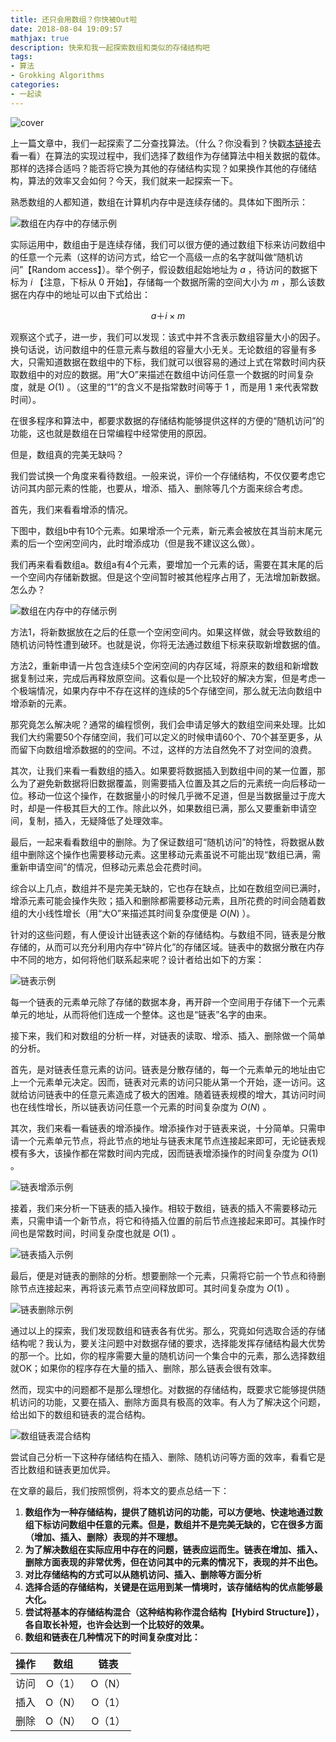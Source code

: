 ```yaml
---
title: 还只会用数组？你快被Out啦
date: 2018-08-04 19:09:57
mathjax: true
description: 快来和我一起探索数组和类似的存储结构吧
tags: 
- 算法
- Grokking Algorithms
categories: 
- 一起读
---
```


![cover](https://gitee.com/CosmosNing/MyPicGo/raw/master/images/2018/08/04/cover.jpg?raw=true)



上一篇文章中，我们一起探索了二分查找算法。（什么？你没看到？快戳[本链接](https://cosmosning.github.io/2018/08/02/%E7%AE%97%E6%B3%95%E8%B6%A3%E8%A7%A3%E4%B9%8B%E4%BA%8C%E5%88%86%E6%9F%A5%E6%89%BE/#more)去看一看）在算法的实现过程中，我们选择了数组作为存储算法中相关数据的载体。那样的选择合适吗？能否将它换为其他的存储结构实现？如果换作其他的存储结构，算法的效率又会如何？今天，我们就来一起探索一下。

 

熟悉数组的人都知道，数组在计算机内存中是连续存储的。具体如下图所示：



![数组在内存中的存储示例](https://gitee.com/CosmosNing/MyPicGo/raw/master/images/2018/08/04/%E6%95%B0%E7%BB%84%E5%9C%A8%E5%86%85%E5%AD%98%E4%B8%AD%E7%9A%84%E5%AD%98%E5%82%A8%E7%A4%BA%E4%BE%8B.jpg?raw=true)



实际运用中，数组由于是连续存储，我们可以很方便的通过数组下标来访问数组中的任意一个元素（这样的访问方式，给它一个高级一点的名字就叫做“随机访问”【Random access】）。举个例子，假设数组起始地址为 $a$ ，待访问的数据下标为 $i$ 【注意，下标从 0 开始】，存储每一个数据所需的空间大小为 $m$ ，那么该数据在内存中的地址可以由下式给出：




$$
a ＋ i × m
$$


观察这个式子，进一步，我们可以发现：该式中并不含表示数组容量大小的因子。换句话说，访问数组中的任意元素与数组的容量大小无关。无论数组的容量有多大，只需知道数据在数组中的下标，我们就可以很容易的通过上式在常数时间内获取数组中的对应的数据。用“大O”来描述在数组中访问任意一个数据的时间复杂度，就是  $O(1)$  。（这里的“1”的含义不是指常数时间等于 1 ，而是用 1 来代表常数时间）。

 

在很多程序和算法中，都要求数据的存储结构能够提供这样的方便的“随机访问”的功能，这也就是数组在日常编程中经常使用的原因。

 

但是，数组真的完美无缺吗？

 

我们尝试换一个角度来看待数组。一般来说，评价一个存储结构，不仅仅要考虑它访问其内部元素的性能，也要从，增添、插入、删除等几个方面来综合考虑。

 

首先，我们来看看增添的情况。

 

下图中，数组b中有10个元素。如果增添一个元素，新元素会被放在其当前末尾元素的后一个空闲空间内，此时增添成功（但是我不建议这么做）。

 

我们再来看看数组a。数组a有4个元素，要增加一个元素的话，需要在其末尾的后一个空间内存储新数据。但是这个空间暂时被其他程序占用了，无法增加新数据。怎么办？

 

![数组在内存中的存储示例](https://gitee.com/CosmosNing/MyPicGo/raw/master/images/2018/08/04/%E6%95%B0%E7%BB%84%E5%9C%A8%E5%86%85%E5%AD%98%E4%B8%AD%E7%9A%84%E5%AD%98%E5%82%A8%E7%A4%BA%E4%BE%8B.jpg?raw=true)



方法1，将新数据放在之后的任意一个空闲空间内。如果这样做，就会导致数组的随机访问特性遭到破环。也就是说，你将无法通过数组下标来获取新增数据的值。

 

方法2，重新申请一片包含连续5个空闲空间的内存区域，将原来的数组和新增数据复制过来，完成后再释放原空间。这看似是一个比较好的解决方案，但是考虑一个极端情况，如果内存中不存在这样的连续的5个存储空间，那么就无法向数组中增添新的元素。

 

那究竟怎么解决呢？通常的编程惯例，我们会申请足够大的数组空间来处理。比如我们大约需要50个存储空间，我们可以定义的时候申请60个、70个甚至更多，从而留下向数组增添数据的的空间。不过，这样的方法自然免不了对空间的浪费。

 

其次，让我们来看一看数组的插入。如果要将数据插入到数组中间的某一位置，那么为了避免新数据将旧数据覆盖，则需要插入位置及其之后的元素统一向后移动一位。移动一位这个操作，在数据量小的时候几乎微不足道，但是当数据量过于庞大时，却是一件极其巨大的工作。除此以外，如果数组已满，那么又要重新申请空间，复制，插入，无疑降低了处理效率。

 

最后，一起来看看数组中的删除。为了保证数组可“随机访问”的特性，将数据从数组中删除这个操作也需要移动元素。这里移动元素虽说不可能出现“数组已满，需重新申请空间”的情况，但移动元素总会花费时间。

 

综合以上几点，数组并不是完美无缺的，它也存在缺点，比如在数组空间已满时，增添元素可能会操作失败；插入和删除都需要移动元素，且所花费的时间会随着数组的大小线性增长（用“大O”来描述其时间复杂度便是 $O(N)$  ）。

 

针对的这些问题，有人便设计出链表这个新的存储结构。与数组不同，链表是分散存储的，从而可以充分利用内存中“碎片化”的存储区域。链表中的数据分散在内存中不同的地方，如何将他们联系起来呢？设计者给出如下的方案：



![链表示例](https://gitee.com/CosmosNing/MyPicGo/raw/master/images/2018/08/04/%E9%93%BE%E8%A1%A8%E7%A4%BA%E4%BE%8B.jpg?raw=true)



每一个链表的元素单元除了存储的数据本身，再开辟一个空间用于存储下一个元素单元的地址，从而将他们连成一个整体。这也是“链表”名字的由来。

 

接下来，我们和对数组的分析一样，对链表的读取、增添、插入、删除做一个简单的分析。

 

首先，是对链表任意元素的访问。链表是分散存储的，每一个元素单元的地址由它上一个元素单元决定。因而，链表对元素的访问只能从第一个开始，逐一访问。这就给访问链表中的任意元素造成了极大的困难。随着链表规模的增大，其访问时间也在线性增长，所以链表访问任意一个元素的时间复杂度为 $O ( N )$ 。

 

其次，我们来看一看链表的增添操作。增添操作对于链表来说，十分简单。只需申请一个元素单元节点，将此节点的地址与链表末尾节点连接起来即可，无论链表规模有多大，该操作都在常数时间内完成，因而链表增添操作的时间复杂度为 $O(1)$ 。



![链表增添示例](https://gitee.com/CosmosNing/MyPicGo/raw/master/images/2018/08/04/%E9%93%BE%E8%A1%A8%E5%A2%9E%E6%B7%BB%E7%A4%BA%E4%BE%8B.jpg?raw=true)



接着，我们来分析一下链表的插入操作。相较于数组，链表的插入不需要移动元素，只需申请一个新节点，将它和待插入位置的前后节点连接起来即可。其操作时间也是常数时间，时间复杂度也就是 $O(1)$ 。 



![链表插入示例](https://gitee.com/CosmosNing/MyPicGo/raw/master/images/2018/08/04/%E9%93%BE%E8%A1%A8%E6%8F%92%E5%85%A5%E7%A4%BA%E4%BE%8B.jpg?raw=true)



最后，便是对链表的删除的分析。想要删除一个元素，只需将它前一个节点和待删除节点连接起来，再将该元素节点空间释放即可。其时间复杂度为 $O(1)$ 。



![链表删除示例](https://gitee.com/CosmosNing/MyPicGo/raw/master/images/2018/08/04/%E9%93%BE%E8%A1%A8%E5%88%A0%E9%99%A4%E7%A4%BA%E4%BE%8B.jpg?raw=true)



通过以上的探索，我们发现数组和链表各有优劣。那么，究竟如何选取合适的存储结构呢？我认为，要关注问题中对数据存储的要求，选择能发挥存储结构最大优势的那一个。比如，你的程序需要大量的随机访问一个集合中的元素，那么选择数组就OK；如果你的程序存在大量的插入、删除，那么链表会很有效率。

然而，现实中的问题都不是那么理想化。对数据的存储结构，既要求它能够提供随机访问的功能，又要在插入、删除方面具有极高的效率。有人为了解决这个问题，给出如下的数组和链表的混合结构。



![数组链表混合结构](https://gitee.com/CosmosNing/MyPicGo/raw/master/images/2018/08/04/%E6%95%B0%E7%BB%84%E9%93%BE%E8%A1%A8%E6%B7%B7%E5%90%88%E5%AD%98%E5%82%A8%E7%BB%93%E6%9E%84.jpg?raw=true)



尝试自己分析一下这种存储结构在插入、删除、随机访问等方面的效率，看看它是否比数组和链表更加优异。

 

在文章的最后，我们按照惯例，将本文的要点总结一下：

1. **数组作为一种存储结构，提供了随机访问的功能，可以方便地、快速地通过数组下标访问数组中任意的元素。但是，数组并不是完美无缺的，它在很多方面（增加、插入、删除）表现的并不理想。**
2. **为了解决数组在实际应用中存在的问题，链表应运而生。链表在增加、插入、删除方面表现的非常优秀，但在访问其中的元素的情况下，表现的并不出色。**
3. **对比存储结构的方式可以从随机访问、插入、删除等方面分析**
4. **选择合适的存储结构，关键是在运用到某一情境时，该存储结构的优点能够最大化。**
5. **尝试将基本的存储结构混合（这种结构称作混合结构【Hybird Structure】），各自取长补短，也许会达到一个比较好的效果。**
6. **数组和链表在几种情况下的时间复杂度对比：**

| 操作 | 数组   | 链表   |
| :-: | :-: | :-: |
| 访问 | O（1） | O（N） |
| 插入 | O（N） | O（1） |
| 删除 | O（N） | O（1） |



